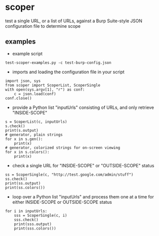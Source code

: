 # scoper
test a single URL, or a list of URLs, against a Burp Suite-style JSON configuration file to determine scope

## examples
- example script
```
test-scoper-examples.py -c test-burp-config.json
```
- imports and loading the configuration file in your script
```
import json, sys
from scoper import ScoperList, ScoperSingle
with open(sys.argv[1], "r") as conf:
	c = json.load(conf)
conf.close()
```
- provide a Python list "inputUrls" consisting of URLs, and only retrieve "INSIDE-SCOPE"
```
s = ScoperList(c, inputUrls)
s.check()
print(s.output)
# generator, plain strings
for x in s.gen():
	print(x)
# generator, colorized strings for on-screen viewing
for x in s.colors():
	print(x)
```
- check a single URL for "INSIDE-SCOPE" or "OUTSIDE-SCOPE" status
```
ss = ScoperSingle(c, "http://test.google.com/admin/stuff")
ss.check()
print(ss.output)
print(ss.colors())
```
- loop over a Python list "inputUrls" and process them one at a time for either INSIDE-SCOPE or OUTSIDE-SCOPE status
```
for i in inputUrls:
	sss = ScoperSingle(c, i)
	sss.check()
	print(sss.output)
	print(sss.colors())
```
